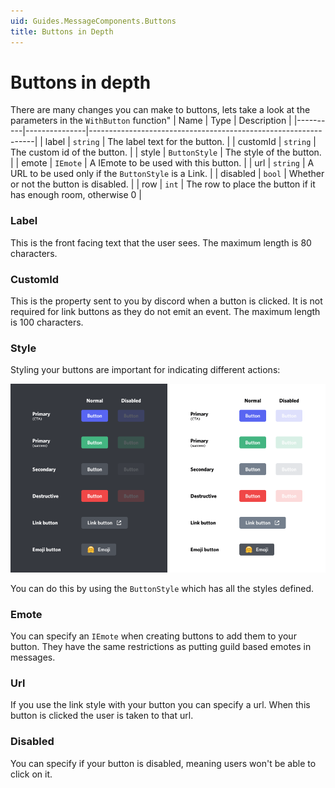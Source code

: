```yaml
---
uid: Guides.MessageComponents.Buttons
title: Buttons in Depth
---
```


# Buttons in depth

There are many changes you can make to buttons, lets take a look at the parameters in the `WithButton` function"
| Name | Type | Description |
|----------|---------------|----------------------------------------------------------------|
| label | `string` | The label text for the button. |
| customId | `string` | The custom id of the button. |
| style | `ButtonStyle` | The style of the button. |
| emote | `IEmote` | A IEmote to be used with this button. |
| url | `string` | A URL to be used only if the `ButtonStyle` is a Link. |
| disabled | `bool` | Whether or not the button is disabled. |
| row | `int` | The row to place the button if it has enough room, otherwise 0 |

### Label

This is the front facing text that the user sees. The maximum length is 80 characters.

### CustomId

This is the property sent to you by discord when a button is clicked. It is not required for link buttons as they do not emit an event. The maximum length is 100 characters.

### Style

Styling your buttons are important for indicating different actions:

![](Images/image3.png)

You can do this by using the `ButtonStyle` which has all the styles defined.

### Emote

You can specify an `IEmote` when creating buttons to add them to your button. They have the same restrictions as putting guild based emotes in messages.

### Url

If you use the link style with your button you can specify a url. When this button is clicked the user is taken to that url.

### Disabled

You can specify if your button is disabled, meaning users won't be able to click on it.
